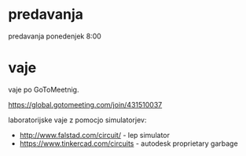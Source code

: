 # predavanja 
predavanja ponedenjek 8:00

# vaje
vaje po GoToMeetnig. 

<https://global.gotomeeting.com/join/431510037>

laboratorijske vaje z pomocjo simulatorjev:
* http://www.falstad.com/circuit/ - lep simulator 
* https://www.tinkercad.com/circuits - autodesk proprietary garbage

